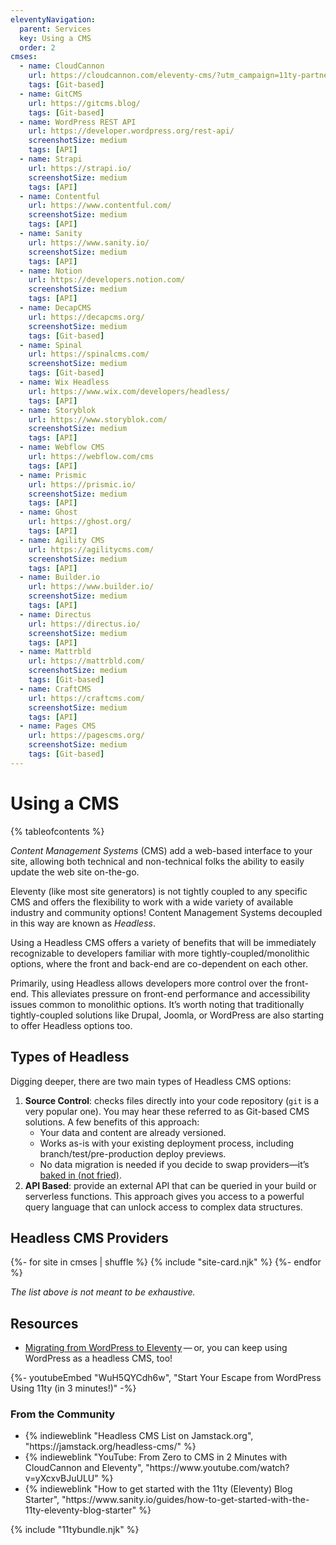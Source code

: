 ```yaml
---
eleventyNavigation:
  parent: Services
  key: Using a CMS
  order: 2
cmses:
  - name: CloudCannon
    url: https://cloudcannon.com/eleventy-cms/?utm_campaign=11ty-partner&utm_source=official-sponsor
    tags: [Git-based]
  - name: GitCMS
    url: https://gitcms.blog/
    tags: [Git-based]
  - name: WordPress REST API
    url: https://developer.wordpress.org/rest-api/
    screenshotSize: medium
    tags: [API]
  - name: Strapi
    url: https://strapi.io/
    screenshotSize: medium
    tags: [API]
  - name: Contentful
    url: https://www.contentful.com/
    screenshotSize: medium
    tags: [API]
  - name: Sanity
    url: https://www.sanity.io/
    screenshotSize: medium
    tags: [API]
  - name: Notion
    url: https://developers.notion.com/
    screenshotSize: medium
    tags: [API]
  - name: DecapCMS
    url: https://decapcms.org/
    screenshotSize: medium
    tags: [Git-based]
  - name: Spinal
    url: https://spinalcms.com/
    screenshotSize: medium
    tags: [Git-based]
  - name: Wix Headless
    url: https://www.wix.com/developers/headless/
    tags: [API]
  - name: Storyblok
    url: https://www.storyblok.com/
    screenshotSize: medium
    tags: [API]
  - name: Webflow CMS
    url: https://webflow.com/cms
    tags: [API]
  - name: Prismic
    url: https://prismic.io/
    screenshotSize: medium
    tags: [API]
  - name: Ghost
    url: https://ghost.org/
    tags: [API]
  - name: Agility CMS
    url: https://agilitycms.com/
    screenshotSize: medium
    tags: [API]
  - name: Builder.io
    url: https://www.builder.io/
    screenshotSize: medium
    tags: [API]
  - name: Directus
    url: https://directus.io/
    screenshotSize: medium
    tags: [API]
  - name: Mattrbld
    url: https://mattrbld.com/
    screenshotSize: medium
    tags: [Git-based]
  - name: CraftCMS
    url: https://craftcms.com/
    screenshotSize: medium
    tags: [API]
  - name: Pages CMS
    url: https://pagescms.org/
    screenshotSize: medium
    tags: [Git-based]
---
```

# Using a CMS

{% tableofcontents %}

_Content Management Systems_ (CMS) add a web-based interface to your site, allowing both technical and non-technical folks the ability to easily update the web site on-the-go.

Eleventy (like most site generators) is not tightly coupled to any specific CMS and offers the flexibility to work with a wide variety of available industry and community options! Content Management Systems decoupled in this way are known as _Headless_.

Using a Headless CMS offers a variety of benefits that will be immediately recognizable to developers familiar with more tightly-coupled/monolithic options, where the front and back-end are co-dependent on each other.

Primarily, using Headless allows developers more control over the front-end. This alleviates pressure on front-end performance and accessibility issues common to monolithic options. It’s worth noting that traditionally tightly-coupled solutions like Drupal, Joomla, or WordPress are also starting to offer Headless options too.

## Types of Headless

Digging deeper, there are two main types of Headless CMS options:

1. **Source Control**: checks files directly into your code repository (`git` is a very popular one). You may hear these referred to as Git-based CMS solutions. A few benefits of this approach:
   - Your data and content are already versioned.
   - Works as-is with your existing deployment process, including branch/test/pre-production deploy previews.
   - No data migration is needed if you decide to swap providers—it’s [baked in (not fried)](http://www.aaronsw.com/weblog/000404).
1. **API Based**: provide an external API that can be queried in your build or serverless functions. This approach gives you access to a powerful query language that can unlock access to complex data structures.

## Headless CMS Providers

<div class="sites-vert sites-vert--md sites--reverse sites--center">
  <div class="lo-grid" style="--fl-gap-v: 5em;">
{%- for site in cmses | shuffle %}
{% include "site-card.njk" %}
{%- endfor %}
  </div>
</div>

_The list above is not meant to be exhaustive._

## Resources

- [Migrating from WordPress to Eleventy](/docs/migrate/wordpress/) — or, you can keep using WordPress as a headless CMS, too!

<div class="youtube-related">
  {%- youtubeEmbed "WuH5QYCdh6w", "Start Your Escape from WordPress Using 11ty (in 3 minutes!)" -%}
</div>

### From the Community

<ul class="list-bare">
	<li>{% indieweblink "Headless CMS List on Jamstack.org", "https://jamstack.org/headless-cms/" %}</li>
	<li>{% indieweblink "YouTube: From Zero to CMS in 2 Minutes with CloudCannon and Eleventy", "https://www.youtube.com/watch?v=yXcxvBJuULU" %}</li>
	<li>{% indieweblink "How to get started with the 11ty (Eleventy) Blog Starter", "https://www.sanity.io/guides/how-to-get-started-with-the-11ty-eleventy-blog-starter" %}</li>
</ul>

{% include "11tybundle.njk" %}
